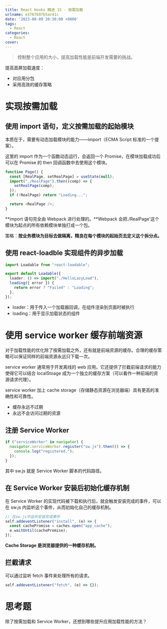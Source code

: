 ```yaml
---
title: React Hooks 精进 15 - 按需加载
urlname: e3767b97b5ac41c
date: '2023-08-09 20:30:00 +0800'
tags:
  - React
categories:
  - React
cover:
---
```


> 控制整个应用的大小，提高加载性能是前端开发需要的挑战。

提高首屏加载速度：

- 对应用分包
- 采用高效的缓存策略

# 实现按需加载

## 使用 import 语句，定义按需加载的起始模块

本质在于，需要有动态加载模块的能力——import（ECMA Script 标准的一个提案）。

这里的 import 作为一个函数动态运行，会返回一个 Promise，在模块加载成功后可以在 Promise 的 then 回调函数中去使用这个模块。

```typescript
function Page() {
  const [RealPage, setRealPage] = useState(null);
  import("./RealPage").then((comp) => {
    setRealPage(comp);
  });
  if (!RealPage) return "Loading...";

  return <RealPage />;
}
```

**import 语句完全由 Webpack 进行处理的。**Webpack 会把./RealPage'这个模块为起点的所有依赖模块单独打成一个包。

策略：**按业务模块为目标去做隔离，精良在每个模块的起始页去定义这个拆分点。**

## 使用 react-loadble 实现组件的异步加载

```typescript
import Loadable from "react-loadable";

export default Loadable({
  loader: () => import("./HelloLazyLoad"),
  loading({ error }) {
    return error ? "Failed" : "Loading";
  },
});
```

- loader：用于传入一个加载器回调，在组件渲染到页面时被执行
- loading：用于显示加载状态的组件

# 使用 service worker 缓存前端资源

对于加载性能的优化除了按需加载之外，还有就是前端资源的缓存。合理的缓存策略可以保证同样的前端资源永远只下载一次。

service worker 通常用于开发离线的 web 应用。它还提供了拦截前端请求的能力使得它可以结合 localStoage 成为一个独立的缓存方案（可以看作一种前端的资源请求代理）。

service worker 加上 cache storage（存储静态资源在浏览器端）具有更高的准确性和可靠性。

- 缓存永远不过期
- 永远不会访问过期的资源

## 注册 Service Worker

```typescript
if ("serviceWorker" in navigator) {
  navigator.serviceWorker.register("sw.js").then(() => {
    console.log("registered.");
  });
}
```

其中 sw.js 就是 Service Worker 脚本的代码路径。

## 在 Service Worker 安装后初始化缓存机制

在 Service Worker 的实现代码被下载和执行后，就会触发安装完成的事件，可以在 sw.js 内监听这个事件，从而初始化自己的缓存机制。

```typescript
// 在sw.js中监听安装完成事件
self.addeventListener("install", (e) => {
  const cachePromise = caches.open("app_cache");
  e.waitUntil(cachePromise);
});
```

**Cache Storage 是浏览器提供的一种缓存机制。**

## 拦截请求

可以通过监听 fetch 事件来处理所有的请求。

```typescript
self.addeventListener("fetch", (e) => {});
```

# 思考题

除了按需加载和 Service Worker，还想到哪些提升应用加载性能的方法？
